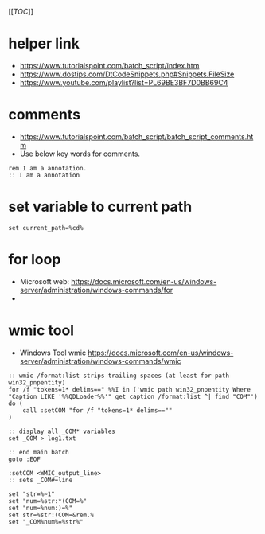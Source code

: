 [[_TOC_]]


# helper link
- https://www.tutorialspoint.com/batch_script/index.htm
- https://www.dostips.com/DtCodeSnippets.php#Snippets.FileSize
- https://www.youtube.com/playlist?list=PL69BE3BF7D0BB69C4


# comments
- https://www.tutorialspoint.com/batch_script/batch_script_comments.htm
- Use below key words for comments.
```
rem I am a annotation.
:: I am a annotation
```

# set variable to current path
```
set current_path=%cd%
```
# for loop
- Microsoft web:
  https://docs.microsoft.com/en-us/windows-server/administration/windows-commands/for
- 


# wmic tool
- Windows Tool wmic
  https://docs.microsoft.com/en-us/windows-server/administration/windows-commands/wmic


```
:: wmic /format:list strips trailing spaces (at least for path win32_pnpentity)
for /f "tokens=1* delims==" %%I in ('wmic path win32_pnpentity Where "Caption LIKE '%%QDLoader%%'" get caption /format:list ^| find "COM"') do (
    call :setCOM "for /f "tokens=1* delims==""
)

:: display all _COM* variables
set _COM > log1.txt

:: end main batch
goto :EOF

:setCOM <WMIC_output_line>
:: sets _COM#=line

set "str=%~1"
set "num=%str:*(COM=%"
set "num=%num:)=%"
set str=%str:(COM=&rem.%
set "_COM%num%=%str%"
```
  